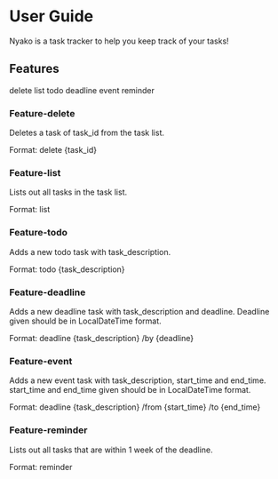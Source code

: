 # User Guide

Nyako is a task tracker to help you keep track of your tasks!

## Features 

delete
list
todo
deadline
event
reminder

### Feature-delete

Deletes a task of task_id from the task list. 

Format: delete {task_id}

### Feature-list

Lists out all tasks in the task list.

Format: list

### Feature-todo

Adds a new todo task with task_description.

Format: todo {task_description}

### Feature-deadline

Adds a new deadline task with task_description and deadline. Deadline given should be in LocalDateTime format.

Format: deadline {task_description} /by {deadline}
 
### Feature-event

Adds a new event task with task_description, start_time and end_time. start_time and end_time given should be in LocalDateTime format.

Format: deadline {task_description} /from {start_time} /to {end_time}


### Feature-reminder

Lists out all tasks that are within 1 week of the deadline.

Format: reminder

